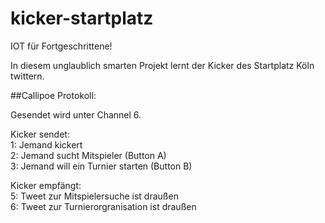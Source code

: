# kicker-startplatz

IOT für Fortgeschrittene!

In diesem unglaublich smarten Projekt lernt der Kicker des Startplatz Köln twittern.


##Callipoe Protokoll:

Gesendet wird unter Channel 6.

Kicker sendet:  
1:  Jemand kickert  
2:  Jemand sucht Mitspieler (Button A)  
3:  Jemand will ein Turnier starten (Button B)  
  
Kicker empfängt:  
5:  Tweet zur Mitspielersuche ist draußen  
6:  Tweet zur Turnierorgranisation ist draußen  
